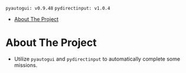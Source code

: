 `pyautogui: v0.9.48` `pydirectinput: v1.0.4`
- [About The Project](#about-the-project)

# About The Project
- Utilize `pyautogui` and `pydirectinput` to automatically complete some missions.